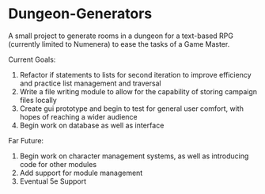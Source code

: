# Dungeon-Generators
A small project to generate rooms in a dungeon for a text-based RPG (currently limited to Numenera) to ease the tasks of a Game Master. 

Current Goals:
1. Refactor if statements to lists for second iteration to improve efficiency and practice list management and traversal
2. Write a file writing module to allow for the capability of storing campaign files locally
3. Create gui prototype and begin to test for general user comfort, with hopes of reaching a wider audience
4. Begin work on database as well as interface


Far Future:
1. Begin work on character management systems, as well as introducing code for other modules
2. Add support for module management
3. Eventual 5e Support
